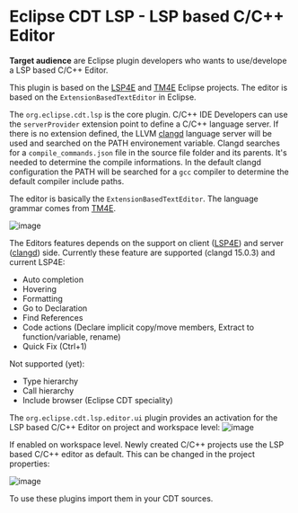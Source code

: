 # Eclipse CDT LSP - LSP based C/C++ Editor

**Target audience** are Eclipse plugin developers who wants to use/develope a LSP based C/C++ Editor.

This plugin is based on the [LSP4E](https://github.com/eclipse/lsp4e) and [TM4E](https://github.com/eclipse/tm4e) Eclipse projects. The editor is based on the `ExtensionBasedTextEditor` in Eclipse.

The `org.eclipse.cdt.lsp` is the core plugin. C/C++ IDE Developers can use the `serverProvider` extension point to define a C/C++ language server. If there is no extension defined, the LLVM [clangd](https://clangd.llvm.org/) language server will be used and searched on the PATH environement variable. Clangd searches for a `compile_commands.json` file in the source file folder and its parents. It's needed to determine the compile informations. In the default clangd configuration the PATH will be searched for a `gcc` compiler to determine the default compiler include paths.

The editor is basically the `ExtensionBasedTextEditor`. The language grammar comes from [TM4E](https://github.com/eclipse/tm4e). 

![image](https://user-images.githubusercontent.com/123444711/219040973-554e6bf7-09f8-41ac-9434-48647557fe2d.png)


The Editors features depends on the support on client ([LSP4E](https://github.com/eclipse/lsp4e)) and server ([clangd](https://clangd.llvm.org/)) side.
Currently these feature are supported (clangd 15.0.3) and current LSP4E:

- Auto completion
- Hovering
- Formatting
- Go to Declaration
- Find References
- Code actions (Declare implicit copy/move members, Extract to function/variable, rename)
- Quick Fix (Ctrl+1)

Not supported (yet):
- Type hierarchy
- Call hierarchy
- Include browser (Eclipse CDT speciality)

The `org.eclipse.cdt.lsp.editor.ui` plugin provides an activation for the LSP based C/C++ Editor on project and workspace level:
![image](https://user-images.githubusercontent.com/123444711/219040726-75207ad7-2dbe-465f-9a65-160e537e8bbf.png)


If enabled on workspace level. Newly created C/C++ projects use the LSP based C/C++ editor as default. This can be changed in the project properties:

![image](https://user-images.githubusercontent.com/123444711/219040315-b11dd8e2-f7ba-437e-9b51-ac4d22f14e53.png)

To use these plugins import them in your CDT sources.



